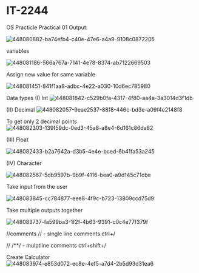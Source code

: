 # IT-2244
OS Practicle
Practical 01 Output:

![448080882-ba74efb4-c40e-47e6-a4a9-9108c0872205](https://github.com/user-attachments/assets/184a566f-ae64-4eff-899f-8926098a8540)

variables

![448081186-566a767a-7141-4e78-8374-ab7122669503](https://github.com/user-attachments/assets/4de8d153-93ba-4e09-9a11-66158b7ffb9c)


Assign new value for same variable


![448081451-841f1aa8-adbc-4e22-a030-10d6ec785980](https://github.com/user-attachments/assets/55e68fae-6c03-4521-8df7-5398b6df77ef)

Data types
(I) Int
![448081842-c529b0fa-4317-4f80-aa4a-3a3014d3f1db](https://github.com/user-attachments/assets/70152e97-1b82-47b6-a97e-70452948910e)

(II) Decimal
![448082057-9eae2537-88f8-446c-bd3e-a09f4e2148f8](https://github.com/user-attachments/assets/0f5d2ef4-66c5-4595-9f63-fb9714aba4cc)

To get only 2 decimal points
![448082303-139f59dc-0ed3-45a8-a8e4-6d161c86da82](https://github.com/user-attachments/assets/03c619a8-092a-4ee9-8ef1-8557d12e3d79)


(III) Float

![448082433-b2a7642a-d3b5-4e4e-bced-6b41fa53a245](https://github.com/user-attachments/assets/095f8c90-df63-411f-9ba3-7aa25649a548)

(IV) Character

![448082567-5db9597b-9b9f-4116-bea0-a9d145c71cbe](https://github.com/user-attachments/assets/4e0cb606-c3f9-4e41-beb2-3e6c73f6657b)

Take input from the user

![448083845-cc784877-eee8-4f9c-b723-13809ccd75d9](https://github.com/user-attachments/assets/6bfbdca2-d0b5-4057-b30a-80fdce4f072a)

Take multiple outputs together

![448083737-fa599ba3-1f2f-4b63-9391-c0c4e77f379f](https://github.com/user-attachments/assets/d566f752-ee7f-43ac-a631-2fafe780b960)


//comments
// - single line comments ctrl+/

// /**/ - mulptline comments ctrl+shift+/


Create Calculator
![448083974-e853d072-ec8e-4ef5-a7d4-2b5d93d31ea6](https://github.com/user-attachments/assets/170897f3-4931-4471-a47c-45b52a8066f4)

